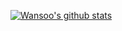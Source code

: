 [![Wansoo's github stats](https://github-readme-stats.vercel.app/api?username=marload)](https://github.com/marload/github-readme-stats)